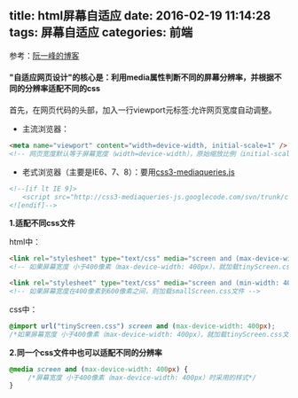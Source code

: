 title: html屏幕自适应
date: 2016-02-19 11:14:28
tags: 屏幕自适应
categories: 前端
---
参考：[阮一峰的博客](http://www.ruanyifeng.com/blog/2012/05/responsive_web_design.html)
#### "自适应网页设计"的核心是：利用media属性判断不同的屏幕分辨率，并根据不同的分辨率适配不同的css


首先，在网页代码的头部，加入一行viewport元标签:允许网页宽度自动调整。

- 主流浏览器：
``` html
<meta name="viewport" content="width=device-width, initial-scale=1" />
<!-- 网页宽度默认等于屏幕宽度（width=device-width），原始缩放比例（initial-scale=1）为1.0，即网页初始大小占屏幕面积的100% -->
```
- 老式浏览器（主要是IE6、7、8）：要用[css3-mediaqueries.js](https://code.google.com/archive/p/css3-mediaqueries-js)
``` html
<!--[if lt IE 9]>
　　<script src="http://css3-mediaqueries-js.googlecode.com/svn/trunk/css3-mediaqueries.js"></script>
<![endif]-->
```
<!-- more -->

**1.适配不同css文件**

html中：
``` html
<link rel="stylesheet" type="text/css" media="screen and (max-device-width: 400px)" href="tinyScreen.css" />
<!-- 如果屏幕宽度 小于400像素（max-device-width: 400px），就加载tinyScreen.css文件 -->

<link rel="stylesheet" type="text/css" media="screen and (min-width: 400px) and (max-device-width: 600px)" href="smallScreen.css" />
<!-- 如果屏幕宽度在400像素到600像素之间，则加载smallScreen.css文件 -->
```
css中：
``` css
@import url("tinyScreen.css") screen and (max-device-width: 400px);
/*如果屏幕宽度 小于400像素（max-device-width: 400px），就加载tinyScreen.css文件*/
```

**2.同一个css文件中也可以适配不同的分辨率**
``` css
@media screen and (max-device-width: 400px) {
　   /*屏幕宽度 小于400像素（max-device-width: 400px）时采用的样式*/　　　
}    
```